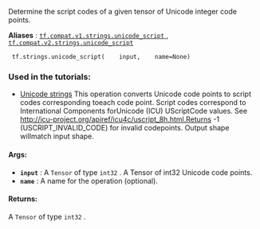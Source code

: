 Determine the script codes of a given tensor of Unicode integer code points.

**Aliases** : [ `tf.compat.v1.strings.unicode_script` ](/api_docs/python/tf/strings/unicode_script), [ `tf.compat.v2.strings.unicode_script` ](/api_docs/python/tf/strings/unicode_script)

```
 tf.strings.unicode_script(    input,    name=None) 
```

### Used in the tutorials:
- [Unicode strings](https://tensorflow.google.cn/tutorials/load_data/unicode)
This operation converts Unicode code points to script codes corresponding toeach code point. Script codes correspond to International Components forUnicode (ICU) UScriptCode values. See http://icu-project.org/apiref/icu4c/uscript_8h.html.Returns -1 (USCRIPT_INVALID_CODE) for invalid codepoints. Output shape willmatch input shape.

#### Args:
- **`input`** : A  `Tensor`  of type  `int32` . A Tensor of int32 Unicode code points.
- **`name`** : A name for the operation (optional).


#### Returns:
A  `Tensor`  of type  `int32` .

